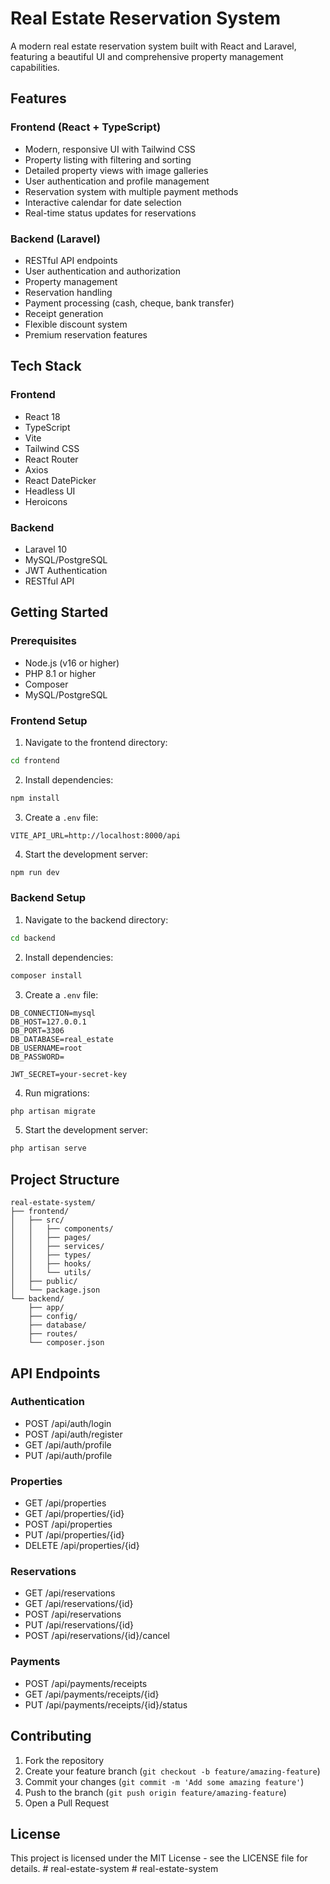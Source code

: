 # Real Estate Reservation System

A modern real estate reservation system built with React and Laravel, featuring a beautiful UI and comprehensive property management capabilities.

## Features

### Frontend (React + TypeScript)
- Modern, responsive UI with Tailwind CSS
- Property listing with filtering and sorting
- Detailed property views with image galleries
- User authentication and profile management
- Reservation system with multiple payment methods
- Interactive calendar for date selection
- Real-time status updates for reservations

### Backend (Laravel)
- RESTful API endpoints
- User authentication and authorization
- Property management
- Reservation handling
- Payment processing (cash, cheque, bank transfer)
- Receipt generation
- Flexible discount system
- Premium reservation features

## Tech Stack

### Frontend
- React 18
- TypeScript
- Vite
- Tailwind CSS
- React Router
- Axios
- React DatePicker
- Headless UI
- Heroicons

### Backend
- Laravel 10
- MySQL/PostgreSQL
- JWT Authentication
- RESTful API

## Getting Started

### Prerequisites
- Node.js (v16 or higher)
- PHP 8.1 or higher
- Composer
- MySQL/PostgreSQL

### Frontend Setup

1. Navigate to the frontend directory:
```bash
cd frontend
```

2. Install dependencies:
```bash
npm install
```

3. Create a `.env` file:
```env
VITE_API_URL=http://localhost:8000/api
```

4. Start the development server:
```bash
npm run dev
```

### Backend Setup

1. Navigate to the backend directory:
```bash
cd backend
```

2. Install dependencies:
```bash
composer install
```

3. Create a `.env` file:
```env
DB_CONNECTION=mysql
DB_HOST=127.0.0.1
DB_PORT=3306
DB_DATABASE=real_estate
DB_USERNAME=root
DB_PASSWORD=

JWT_SECRET=your-secret-key
```

4. Run migrations:
```bash
php artisan migrate
```

5. Start the development server:
```bash
php artisan serve
```

## Project Structure

```
real-estate-system/
├── frontend/
│   ├── src/
│   │   ├── components/
│   │   ├── pages/
│   │   ├── services/
│   │   ├── types/
│   │   ├── hooks/
│   │   └── utils/
│   ├── public/
│   └── package.json
└── backend/
    ├── app/
    ├── config/
    ├── database/
    ├── routes/
    └── composer.json
```

## API Endpoints

### Authentication
- POST /api/auth/login
- POST /api/auth/register
- GET /api/auth/profile
- PUT /api/auth/profile

### Properties
- GET /api/properties
- GET /api/properties/{id}
- POST /api/properties
- PUT /api/properties/{id}
- DELETE /api/properties/{id}

### Reservations
- GET /api/reservations
- GET /api/reservations/{id}
- POST /api/reservations
- PUT /api/reservations/{id}
- POST /api/reservations/{id}/cancel

### Payments
- POST /api/payments/receipts
- GET /api/payments/receipts/{id}
- PUT /api/payments/receipts/{id}/status

## Contributing

1. Fork the repository
2. Create your feature branch (`git checkout -b feature/amazing-feature`)
3. Commit your changes (`git commit -m 'Add some amazing feature'`)
4. Push to the branch (`git push origin feature/amazing-feature`)
5. Open a Pull Request

## License

This project is licensed under the MIT License - see the LICENSE file for details.
#   r e a l - e s t a t e - s y s t e m  
 #   r e a l - e s t a t e - s y s t e m  
 